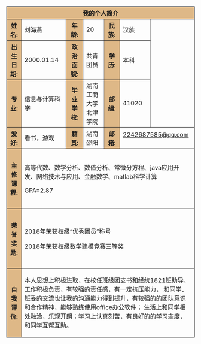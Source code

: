 <html>
 
<body background=zhengjianzhao.jpg>
 
<table border="1" align="center" cellpadding="10" width="800">
<tr>
    <th colspan="7" bgcolor="BurlyWood" >我的个人简介</th>
</tr>
 
<tr>
    <th bgcolor="BurlyWood">姓名:</th>
    <td> 刘海燕</td>
    <th bgcolor="BurlyWood">年龄:</th>
    <td>20</td>
    <th bgcolor="BurlyWood">民族:</th>
    <td>汉族</td>
    <td rowspan="3" width="100"<p><a href="zhengjianzhao.jpg"><img border="0" src="" />
</a></p></td>
</tr>
 
<tr>
    <th bgcolor="BurlyWood">出生日期:</th>
    <td>2000.01.14</td>
    <th bgcolor="BurlyWood">政治面貌:</th>
    <td>共青团员</td>
    <th bgcolor="BurlyWood">学历:</th>
    <td>本科</td>
</tr>
 
<tr>
    <th bgcolor="BurlyWood">专业:</th>
    <td>信息与计算科学</td>
    <th bgcolor="BurlyWood">毕业学校:</th>
    <td>湖南工商大学北津学院</td>
    <th bgcolor="BurlyWood">邮编:</th>
    <td>41020</td>
</tr>
 
<tr>
     <th bgcolor="BurlyWood">爱好:</th>
     <td>看书，游戏</td>
     <th bgcolor="BurlyWood">籍贯:</th>
     <td>湖南邵阳</td>
     <th bgcolor="BurlyWood">邮箱:</th>
     <td colspan="2"<p><a  href="mailto:2242687585@qq.com?subject=Hello%20again">2242687585@qq.com </a></p></td>
</tr>
 
<tr>
     <th height="160" bgcolor="BurlyWood">主修课程:</th>
     <td colspan="6">
      <p>高等代数、数学分析、数值分析、常微分方程、java应用开发、网络技术与应用、金融数学、matlab科学计算</p>
      <p>GPA=2.87</p>
    </td>
</tr>
 
<tr>
     <th height="160" bgcolor="BurlyWood"> 荣誉奖励:</th>
     <td colspan="6">
    <p>2018年荣获校级“优秀团员”称号</p>
      <p>2018年荣获校级数学建模竞赛三等奖</p>
</tr>
 
<tr>
     <th height="160" bgcolor="BurlyWood">自我评价:</th>
     <td colspan="6">
    <p>本人思想上积极进取，在校任班级团支书和经统1821班助导，工作积极负责，有较强的责任感，有一定抗压能力，
      和同学、班委的交流也让我的沟通能力得到提升，有较强的的团队意识和合作精神，能够熟练使用office办公软件；
     生活上和同学相处融洽，乐观开朗；学习上认真刻苦，有良好的的学习态度，和同学互帮互助。</p>
</tr>
 
</body>
 
</html>
